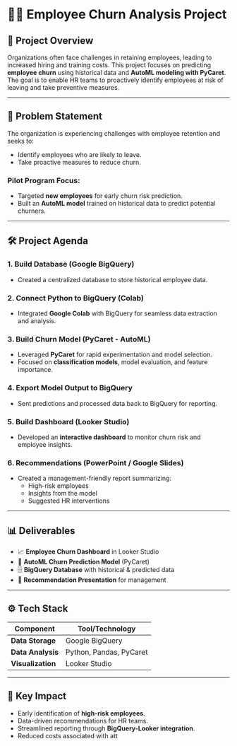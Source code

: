 # 🧑‍💼 Employee Churn Analysis Project

## 📌 Project Overview  
Organizations often face challenges in retaining employees, leading to increased hiring and training costs. This project focuses on predicting **employee churn** using historical data and **AutoML modeling with PyCaret**. The goal is to enable HR teams to proactively identify employees at risk of leaving and take preventive measures.

---

## 🎯 Problem Statement  
The organization is experiencing challenges with employee retention and seeks to:  
- Identify employees who are likely to leave.  
- Take proactive measures to reduce churn.  

### Pilot Program Focus:
- Targeted **new employees** for early churn risk prediction.  
- Built an **AutoML model** trained on historical data to predict potential churners.  

---

## 🛠 Project Agenda  

### 1. Build Database (Google BigQuery)  
- Created a centralized database to store historical employee data.  

### 2. Connect Python to BigQuery (Colab)  
- Integrated **Google Colab** with BigQuery for seamless data extraction and analysis.  

### 3. Build Churn Model (PyCaret - AutoML)  
- Leveraged **PyCaret** for rapid experimentation and model selection.  
- Focused on **classification models**, model evaluation, and feature importance.  

### 4. Export Model Output to BigQuery  
- Sent predictions and processed data back to BigQuery for reporting.  

### 5. Build Dashboard (Looker Studio)  
- Developed an **interactive dashboard** to monitor churn risk and employee insights.  

### 6. Recommendations (PowerPoint / Google Slides)  
- Created a management-friendly report summarizing:  
  - High-risk employees  
  - Insights from the model  
  - Suggested HR interventions  

---

## 📊 Deliverables  
- 📈 **Employee Churn Dashboard** in Looker Studio  
- 🤖 **AutoML Churn Prediction Model** (PyCaret)  
- 🗄️ **BigQuery Database** with historical & predicted data  
- 📑 **Recommendation Presentation** for management  

---

## ⚙️ Tech Stack  
| Component        | Tool/Technology             |
|------------------|----------------------------|
| **Data Storage** | Google BigQuery           |
| **Data Analysis**| Python, Pandas, PyCaret   |
| **Visualization**| Looker Studio             |

---

## 🔑 Key Impact  
- Early identification of **high-risk employees**.  
- Data-driven recommendations for HR teams.  
- Streamlined reporting through **BigQuery-Looker integration**.  
- Reduced costs associated with att
